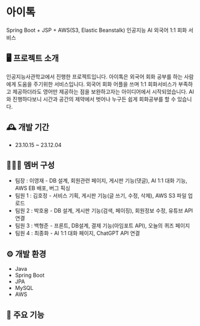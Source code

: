 # 아이톡
Spring Boot + JSP + AWS(S3, Elastic Beanstalk) 인공지능 AI 외국어 1:1 회화 서비스


## 🖥️ 프로젝트 소개
인공지능사관학교에서 진행한 프로젝트입니다. 
아이톡은 외국어 회화 공부를 하는 사람에게 도움을 주기위한 서비스입니다. 
외국어 회화 어플을 쓰며 1:1 회화서비스가 부족하고 제공하더라도 영어만 제공하는 점을 보완하고자는 아이디어에서 시작되었습니다. 
AI와 진행하다보니 시간과 공간의 제약에서 벗어나 누구든 쉽게 회화공부를 할 수 있습니다.


## 🕰️ 개발 기간
- 23.10.15 ~ 23.12.04


## 🧑‍🤝‍🧑 멤버 구성
  - 팀장   : 이영재 - DB 설계, 회원관련 페이지, 게시판 기능(댓글), AI 1:1 대화 기능, AWS EB 배포, 버그 픽싱
  - 팀원 1 : 김호정 - 서비스 기획, 게시판 기능(글 쓰기, 수정, 삭제), AWS S3 파일 업로드
  - 팀원 2 : 박호용 - DB 설계, 게시판 기능(검색, 페이징), 회원정보 수정, 유튜브 API 연결
  - 팀원 3 : 백형준 - 프론트, DB설계, 결제 기능(아임포트 API), 오늘의 퀴즈 페이지
  - 팀원 4 : 최종화 - AI 1:1 대화 페이지, ChatGPT API 연결


## ⚙️ 개발 환경
- Java
- Spring Boot
- JPA
- MySQL
- AWS


## 📌 주요 기능

